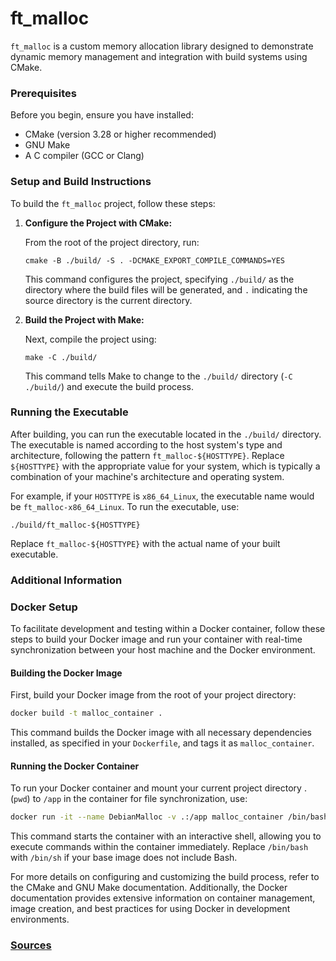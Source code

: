 # ft_malloc

`ft_malloc` is a custom memory allocation library designed to demonstrate dynamic memory management and integration with build systems using CMake.

### Prerequisites

Before you begin, ensure you have installed:

- CMake (version 3.28 or higher recommended)
- GNU Make
- A C compiler (GCC or Clang)

### Setup and Build Instructions

To build the `ft_malloc` project, follow these steps:

1. **Configure the Project with CMake:**

   From the root of the project directory, run:

   ```
   cmake -B ./build/ -S . -DCMAKE_EXPORT_COMPILE_COMMANDS=YES
   ```

   This command configures the project, specifying `./build/` as the directory where the build files will be generated, and `.` indicating the source directory is the current directory.

2. **Build the Project with Make:**

   Next, compile the project using:

   ```
   make -C ./build/
   ```

   This command tells Make to change to the `./build/` directory (`-C ./build/`) and execute the build process.

### Running the Executable

After building, you can run the executable located in the `./build/` directory. The executable is named according to the host system's type and architecture, following the pattern `ft_malloc-${HOSTTYPE}`. Replace `${HOSTTYPE}` with the appropriate value for your system, which is typically a combination of your machine's architecture and operating system.

For example, if your `HOSTTYPE` is `x86_64_Linux`, the executable name would be `ft_malloc-x86_64_Linux`. To run the executable, use:

```
./build/ft_malloc-${HOSTTYPE}
```

Replace `ft_malloc-${HOSTTYPE}` with the actual name of your built executable.

### Additional Information

### Docker Setup

To facilitate development and testing within a Docker container, follow these steps to build your Docker image and run your container with real-time synchronization between your host machine and the Docker environment.

#### Building the Docker Image

First, build your Docker image from the root of your project directory:

```sh
docker build -t malloc_container .
```

This command builds the Docker image with all necessary dependencies installed, as specified in your `Dockerfile`, and tags it as `malloc_container`.

#### Running the Docker Container

To run your Docker container and mount your current project directory . (`pwd`) to `/app` in the container for file synchronization, use:

```sh
docker run -it --name DebianMalloc -v .:/app malloc_container /bin/bash
```

This command starts the container with an interactive shell, allowing you to execute commands within the container immediately. Replace `/bin/bash` with `/bin/sh` if your base image does not include Bash.

For more details on configuring and customizing the build process, refer to the CMake and GNU Make documentation. Additionally, the Docker documentation provides extensive information on container management, image creation, and best practices for using Docker in development environments.

### [Sources](SOURCES.md)
